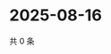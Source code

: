 # 2025-08-16

共 0 条

<!-- BEGIN ZHIHUQUESTIONS -->
<!-- 最后更新时间 Sat Aug 16 2025 11:40:58 GMT+0800 (China Standard Time) -->

<!-- END ZHIHUQUESTIONS -->
